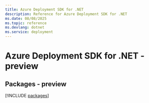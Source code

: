 ```yaml
---
title: Azure Deployment SDK for .NET
description: Reference for Azure Deployment SDK for .NET
ms.date: 08/08/2025
ms.topic: reference
ms.devlang: dotnet
ms.service: deployment
---
```

# Azure Deployment SDK for .NET - preview
## Packages - preview
[!INCLUDE [packages](deployment-index.md)]